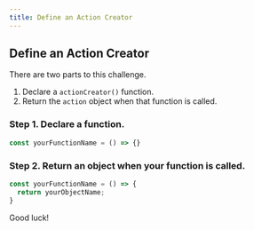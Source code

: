 ```yaml
---
title: Define an Action Creator
---
```

## Define an Action Creator

There are two parts to this challenge.

1. Declare a `actionCreator()` function.
2. Return the `action` object when that function is called.

### Step 1. Declare a function.

```javascript
const yourFunctionName = () => {}
```

### Step 2. Return an object when your function is called.

```javascript
const yourFunctionName = () => {
  return yourObjectName;
}
```

Good luck!
